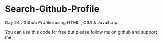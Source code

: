 # Search-Github-Profile
Day 24 : Github Profiles using HTML , CSS &amp; JavaScript


You can use this code for free but please follow me on github and support me
